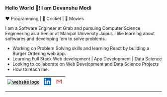### Hello World 👋! I am Devanshu Modi

:heart: Programming | :black_heart: Cricket | :blue_heart: Movies

I am a Software Engineer at Grab and pursuing Computer Science Engineering as a Senior at Manipal University Jaipur. I like learning about softwares and developing 'em to solve problems. 

- Working on Problem Solving skills and learning React by building a Burger Ordering web app.
- Learning Full Stack Web development | App Development | Data Science 
- Looking to collaborate on Web Development and Data Science Projects
- How to reach me:

|[<img src="http://www.pngall.com/wp-content/uploads/4/World-Wide-Web-Transparent.png" alt="website logo" width="24">](https://www.devanshumodi.com/) | [<img src="https://github.com/Amchuz/Amchuz/blob/master/linkedin.jpeg" alt="linkedin logo" width="24">](https://www.linkedin.com/in/devanshu-modi-4a9a96160/) |  [<img src="https://github.com/Amchuz/Amchuz/blob/master/gmail.jpeg" alt="gmail logo" width="24">](mailto://devmodi154@gmail.com)
|---|---|---|
----
